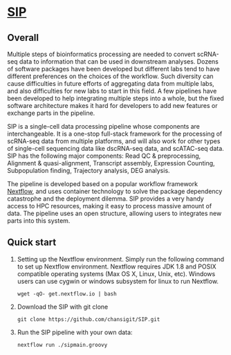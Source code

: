 # [SIP](https://github.com/chansigit/SIP) 
## Overall
Multiple steps of bioinformatics processing are needed to convert scRNA-seq data to information that can be used in downstream analyses. Dozens of software packages have been developed but different labs tend to have different preferences on the choices of the workflow. Such diversity can cause difficulties in future efforts of aggregating data from multiple labs, and also difficulties for new labs to start in this field. A few pipelines have been developed to help integrating multiple steps into a whole, but the fixed software architecture makes it hard for developers to add new features or exchange parts in the pipeline. 

SIP is a single-cell data processing pipeline whose components are interchangeable. It is a one-stop full-stack framework for the processing of scRNA-seq data from multiple platforms, and will also work for other types of single-cell sequencing data like dscRNA-seq data, and scATAC-seq data. SIP has the following major components: Read QC & preprocessing, Alignment & quasi-alignment, Transcript assembly, Expression Counting, Subpopulation finding, Trajectory analysis, DEG analysis. 

The pipeline is developed based on  a popular workflow framework [Nextflow](https://github.com/nextflow-io/nextflow), and uses container technology to solve the package dependency catastrophe and the deployment dilemma. SIP provides a very handy access to HPC resources, making it easy to process massive amount of data. The pipeline uses an open structure, allowing users to integrates new parts into this system.



## Quick start


1. Setting up the Nextflow environment. Simply run the following command to set up Nextflow environment. Nextflow requires JDK 1.8 and POSIX compatible operating systems (Max OS X, Linux, Unix, etc). Windows users can use cygwin or windows subsystem for linux to run Nextflow. 


   ```wget -qO- get.nextflow.io | bash  ```

2. Download the SIP with git clone

   ```git clone https://github.com/chansigit/SIP.git```

6. Run the SIP pipeline with your own data:

   ```nextflow run ./sipmain.groovy```

